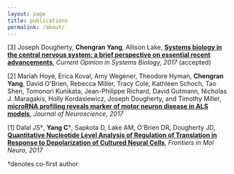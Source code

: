 ```yaml
---
layout: page
title: publications
permalink: /about/
---
```

  [3] Joseph Dougherty, __Chengran Yang__, Allison Lake, [__Systems biology in the central nervous system: a brief perspective on essential recent advancements__](accepted), _Current Opinion in Systems Biology, 2017_ (accepted)

  [2] Mariah Hoye, Erica Koval, Amy Wegener, Theodore Hyman, __Chengran Yang__, David O'Brien, Rebecca Miller, Tracy Cole, Kathleen Schoch, Tao Shen, Tomonori Kunikata, Jean-Philippe Richard, David Gutmann, Nicholas J. Maragakis, Holly Kordasiewicz, Joseph Dougherty, and Timothy Miller, [__microRNA profiling reveals marker of motor neuron disease in ALS models__](http://www.jneurosci.org/content/early/2017/04/17/JNEUROSCI.3582-16.2017), _Journal of Neuroscience, 2017_
  
  [1] Dalal JS†, __Yang C__†, Sapkota D, Lake AM, O'Brien DR, Dougherty JD, [__Quantitative Nucleotide Level Analysis of Regulation of Translation in Response to Depolarization of Cultured Neural Cells__](http://journal.frontiersin.org/article/10.3389/fnmol.2017.00009/full), _Frontiers in Mol Neuro, 2017_
  
  †denotes co-first author

  


